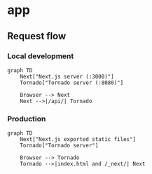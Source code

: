 # app

## Request flow

### Local development
```mermaid
graph TD
    Next["Next.js server (:3000)"]
    Tornado["Tornado server (:8080)"]

    Browser --> Next
    Next -->|/api/| Tornado
```

### Production
```mermaid
graph TD
    Next["Next.js exported static files"]
    Tornado["Tornado server"]

    Browser --> Tornado
    Tornado -->|index.html and /_next/| Next
```
